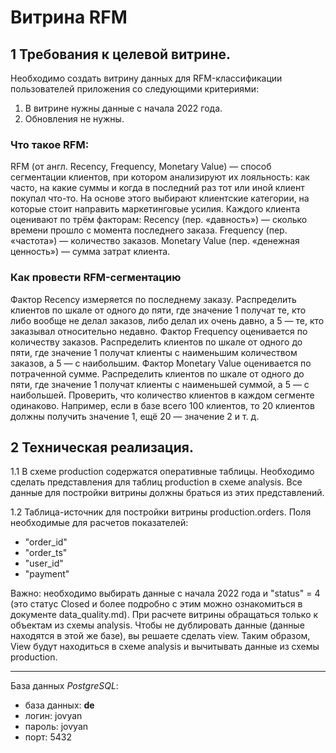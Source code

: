 # Витрина RFM

## 1 Требования к целевой витрине.

Необходимо создать витрину данных для RFM-классификации пользователей приложения со следующими критериями:
1. В витрине нужны данные с начала 2022 года.
1. Обновления не нужны.

### Что такое RFM:
RFM (от англ. Recency, Frequency, Monetary Value) — способ сегментации клиентов, при котором анализируют их лояльность: как часто, на какие суммы и когда в последний раз тот или иной клиент покупал что-то. На основе этого выбирают клиентские категории, на которые стоит направить маркетинговые усилия.
Каждого клиента оценивают по трём факторам:
Recency (пер. «давность») — сколько времени прошло с момента последнего заказа.
Frequency (пер. «частота») — количество заказов.
Monetary Value (пер. «денежная ценность») — сумма затрат клиента.


### Как провести RFM-сегментацию
Фактор Recency измеряется по последнему заказу. Распределить клиентов по шкале от одного до пяти, где значение 1 получат те, кто либо вообще не делал заказов, либо делал их очень давно, а 5 — те, кто заказывал относительно недавно.
Фактор Frequency оценивается по количеству заказов. Распределить клиентов по шкале от одного до пяти, где значение 1 получат клиенты с наименьшим количеством заказов, а 5 — с наибольшим.
Фактор Monetary Value оценивается по потраченной сумме. Распределить клиентов по шкале от одного до пяти, где значение 1 получат клиенты с наименьшей суммой, а 5 — с наибольшей.
Проверить, что количество клиентов в каждом сегменте одинаково. Например, если в базе всего 100 клиентов, то 20 клиентов должны получить значение 1, ещё 20 — значение 2 и т. д.



## 2 Техническая реализация.

1.1 В схеме production содержатся оперативные таблицы.
Необходимо сделать представления для таблиц production в схеме analysis. Все данные для постройки витрины должны браться из этих представлений.

1.2 Таблица-источник для постройки витрины production.orders.
Поля необходимые для расчетов показателей:
- "order_id" 
- "order_ts"
- "user_id"
- "payment"

Важно: необходимо выбирать данные с начала 2022 года и "status" = 4 (это статус Closed и более подробно с этим можно ознакомиться в документе data_quality.md).
При расчете витрины обращаться только к объектам из схемы analysis. Чтобы не дублировать данные (данные находятся в этой же базе), вы решаете сделать view. Таким образом, View будут находиться в схеме analysis и вычитывать данные из схемы production. 


---

База данных *PostgreSQL*:
- база данных: **de**
- логин: jovyan
- пароль: jovyan
- порт: 5432
